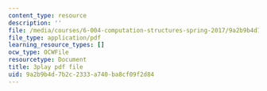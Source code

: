 ```yaml
---
content_type: resource
description: ''
file: /media/courses/6-004-computation-structures-spring-2017/9a2b9b4d7b2c2333a740ba8cf09f2d84_qY5Rr-PTMMc.pdf
file_type: application/pdf
learning_resource_types: []
ocw_type: OCWFile
resourcetype: Document
title: 3play pdf file
uid: 9a2b9b4d-7b2c-2333-a740-ba8cf09f2d84
---
```

